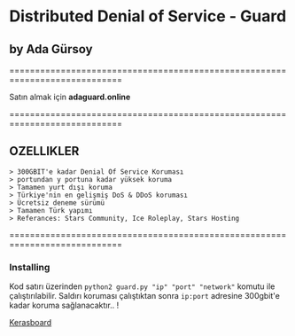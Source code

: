 # Distributed Denial of Service - Guard
## by Ada Gürsoy
============================================================================

Satın almak için **adaguard.online**

============================================================================

## OZELLIKLER
```
> 300GBIT'e kadar Denial Of Service Koruması
> portundan y portuna kadar yüksek koruma
> Tamamen yurt dışı koruma
> Türkiye'nin en gelişmiş DoS & DDoS koruması
> Ücretsiz deneme sürümü
> Tamamen Türk yapımı
> Referances: Stars Community, Ice Roleplay, Stars Hosting
```
============================================================================

### Installing
Kod satırı üzerinden `python2 guard.py "ip" "port" "network"` komutu ile çalıştırılabilir.
Saldırı koruması çalıştıktan sonra `ip:port` adresine 300gbit'e kadar koruma sağlanacaktır..
!

[Kerasboard](https://media.giphy.com/media/7zxZ8mOddFwZvTZJoa/giphy.gif)
